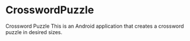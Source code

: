 # CrosswordPuzzle
Crossword Puzzle
This is an Android application that creates a crossword puzzle in desired sizes.

